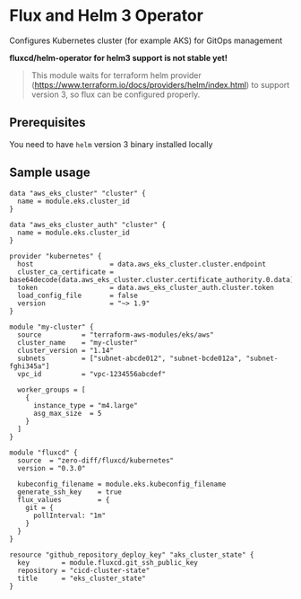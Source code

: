 # Flux and Helm 3 Operator 
Configures Kubernetes cluster (for example AKS) for GitOps management

**fluxcd/helm-operator for helm3 support is not stable yet!**

> This module waits for terraform helm provider (https://www.terraform.io/docs/providers/helm/index.html) to support version 3, so flux can be configured properly.

## Prerequisites

You need to have `helm` version 3 binary installed locally

## Sample usage

```hcl-terraform
data "aws_eks_cluster" "cluster" {
  name = module.eks.cluster_id
}

data "aws_eks_cluster_auth" "cluster" {
  name = module.eks.cluster_id
}

provider "kubernetes" {
  host                   = data.aws_eks_cluster.cluster.endpoint
  cluster_ca_certificate = base64decode(data.aws_eks_cluster.cluster.certificate_authority.0.data)
  token                  = data.aws_eks_cluster_auth.cluster.token
  load_config_file       = false
  version                = "~> 1.9"
}

module "my-cluster" {
  source          = "terraform-aws-modules/eks/aws"
  cluster_name    = "my-cluster"
  cluster_version = "1.14"
  subnets         = ["subnet-abcde012", "subnet-bcde012a", "subnet-fghi345a"]
  vpc_id          = "vpc-1234556abcdef"

  worker_groups = [
    {
      instance_type = "m4.large"
      asg_max_size  = 5
    }
  ]
}

module "fluxcd" {
  source  = "zero-diff/fluxcd/kubernetes"
  version = "0.3.0"

  kubeconfig_filename = module.eks.kubeconfig_filename
  generate_ssh_key    = true
  flux_values         = {
    git = {
      pollInterval: "1m"
    }
  }
}

resource "github_repository_deploy_key" "aks_cluster_state" {
  key        = module.fluxcd.git_ssh_public_key
  repository = "cicd-cluster-state"
  title      = "eks_cluster_state"
}
```
